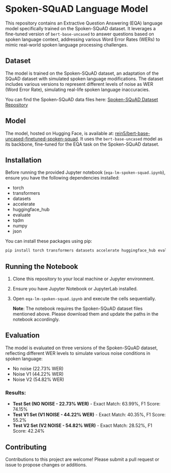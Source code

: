 # Spoken-SQuAD Language Model

This repository contains an Extractive Question Answering (EQA) language model specifically trained on the Spoken-SQuAD dataset. It leverages a fine-tuned version of `bert-base-uncased` to answer questions based on spoken language context, addressing various Word Error Rates (WERs) to mimic real-world spoken language processing challenges.

## Dataset

The model is trained on the Spoken-SQuAD dataset, an adaptation of the SQuAD dataset with simulated spoken language modifications. The dataset includes various versions to represent different levels of noise as WER (Word Error Rate), simulating real-life spoken language inaccuracies.

You can find the Spoken-SQuAD data files here: [Spoken-SQuAD Dataset Repository](https://github.com/chiahsuan156/Spoken-SQuAD)

## Model

The model, hosted on Hugging Face, is available at: [rein5/bert-base-uncased-finetuned-spoken-squad](https://huggingface.co/rein5/bert-base-uncased-finetuned-spoken-squad). It uses the `bert-base-uncased` model as its backbone, fine-tuned for the EQA task on the Spoken-SQuAD dataset.

## Installation

Before running the provided Jupyter notebook (`eqa-lm-spoken-squad.ipynb`), ensure you have the following dependencies installed:

- torch
- transformers
- datasets
- accelerate
- huggingface_hub
- evaluate
- tqdm
- numpy
- json

You can install these packages using pip:

```bash
pip install torch transformers datasets accelerate huggingface_hub evaluate tqdm numpy
```

## Running the Notebook
1. Clone this repository to your local machine or Jupyter environment.
2. Ensure you have Jupyter Notebook or JupyterLab installed.
3. Open `eqa-lm-spoken-squad.ipynb` and execute the cells sequentially.

   **Note**: The notebook requires the Spoken-SQuAD dataset files mentioned above. Please download them and update the paths in the notebook accordingly.

## Evaluation

The model is evaluated on three versions of the Spoken-SQuAD dataset, reflecting different WER levels to simulate various noise conditions in spoken language:

- No noise (22.73% WER)
- Noise V1 (44.22% WER)
- Noise V2 (54.82% WER)

### Results:
- **Test Set (NO NOISE - 22.73% WER)** - Exact Match: 63.99%, F1 Score: 74.15%
- **Test V1 Set (V1 NOISE - 44.22% WER)** - Exact Match: 40.35%, F1 Score: 55.2%
- **Test V2 Set (V2 NOISE - 54.82% WER)** - Exact Match: 28.52%, F1 Score: 42.24%

## Contributing

Contributions to this project are welcome! Please submit a pull request or issue to propose changes or additions.

